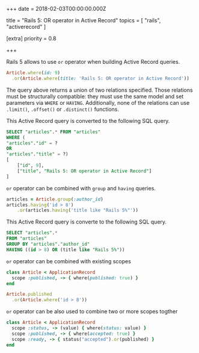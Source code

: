 
+++
date = 2018-02-03T00:00:00.000Z


title = "Rails 5: OR operator in Active Record"
topics = [ "rails", "activerecord" ]

[extra]
priority = 0.8

+++

Rails 5 allows to use `or` operator when building Active Record queries.

```ruby
Article.where(id: 9)
  .or(Article.where(title: 'Rails 5: OR operator in Active Record'))
```

The query above returns a union of two relations specified. Those relations must
be structurally compatible: they must use the same model and set parameters via
`WHERE` or `HAVING`. Additionally, none of the relations can use `.limit()`,
`.offset()` or `.distinct()` functions.

This Active Record query is converted to the following SQL query.

```sql
SELECT "articles".* FROM "articles"
WHERE (
"articles"."id" = ?
OR
"articles"."title" = ?)
[
    ["id", 9],
    ["title", "Rails 5: OR operator in Active Record"]
]
```

`or` operator can be combined with `group` and `having` queries.

```ruby
articles = Article.group(:author_id)
articles.having('id > 8')
    .or(articles.having('title like "Rails 5%"'))
```

This Active Record query is converte to the following SQL query.

```sql
SELECT "articles".*
FROM "articles"
GROUP BY "articles"."author_id"
HAVING ((id > 8) OR (title like "Rails 5%"))
```

`or` operator can be combined with existing scopes

```ruby
class Article < ApplicationRecord
  scope :published, -> { where(published: true) }
end

Article.published
  .or(Article.where('id > 8'))
```

`or` operator can be also used to combine two or more scopes togther

```ruby
class Article < ApplicationRecord
  scope :status, -> (value) { where(status: value) }
  scope :published, -> { where(accepted: true) }
  scope :ready, -> { status("accepted").or(published) }
end
```
